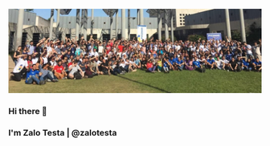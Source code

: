 




<!--
**zalotesta/zalotesta** is a ✨ _special_ ✨ repository because its `README.md` (this file) appears on your GitHub profile.

-->

![](https://github.com/zalotesta/zalotesta/blob/master/header_photo.jpeg)


### Hi there 👋
### I'm Zalo Testa | @zalotesta

<!--- 🔭 I’m currently working on .
- 🌱 I’m currently learning .
- 👯 I’m looking to collaborate on ...
- 🤔 I’m looking for help with ...
- 💬 Ask me about ...
- 📫 How to reach me: ...

-->


